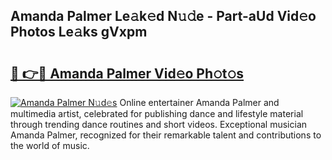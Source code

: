 ## Amanda Palmer Le𝚊k𝚎d N𝚞𝚍e - Part-aUd Vid𝚎o Photos Le𝚊ks gVxpm

# <h2><a href="http://fbfergc.evod.top/?m=Amanda+Palmer">🔗 👉🔴 Amanda Palmer Vid𝚎o Ph𝚘t𝚘s</a></h2>

[![Amanda Palmer N𝚞d𝚎s](https://i.imgur.com/8V9OHl7.gif)](http://fbfergc.evod.top/?m=Amanda+Palmer)
Online entertainer Amanda Palmer and multimedia artist, celebrated for publishing dance and lifestyle material through trending dance routines and short videos. Exceptional musician Amanda Palmer, recognized for their remarkable talent and contributions to the world of music. 
